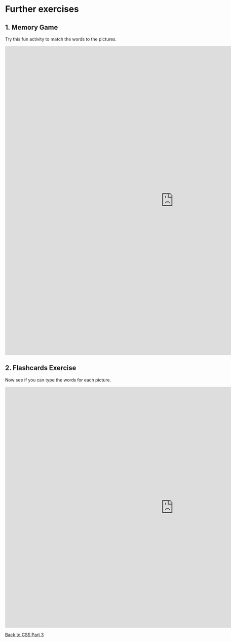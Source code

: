 <h1>Further exercises</h1>
<h2>1. Memory Game</h2>
<p>Try this fun activity to match the words to the pictures.</p>
<iframe src="https://h5p.org/h5p/embed/141376" width="1090" height="1002" frameborder="0" allowfullscreen="allowfullscreen"></iframe><script src="https://h5p.org/sites/all/modules/h5p/library/js/h5p-resizer.js" charset="UTF-8"></script>

<h2>2. Flashcards Exercise</h2>
<p>Now see if you can type the words for each picture.</p>

<iframe src="https://h5p.org/h5p/embed/141941" width="1090" height="781" frameborder="0" allowfullscreen="allowfullscreen"></iframe><script src="https://h5p.org/sites/all/modules/h5p/library/js/h5p-resizer.js" charset="UTF-8"></script>

<a style="float:left;" href="css-part-3.html" class="btn2">Back to CSS Part 3</a>

<p style="clear:both;"></p>
